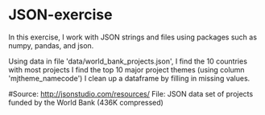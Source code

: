 # JSON-exercise
In this exercise, I work with JSON strings and files using packages such as numpy, pandas, and json.

Using data in file 'data/world_bank_projects.json',
I find the 10 countries with most projects
I find the top 10 major project themes (using column 'mjtheme_namecode')
I clean up a dataframe by filling in missing values.

#Source: http://jsonstudio.com/resources/
File: JSON data set of projects funded by the World Bank (436K compressed)
